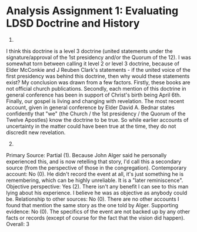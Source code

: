 # Analysis Assignment 1: Evaluating LDSD Doctrine and History
1.
  I think this doctrine is a level 3 doctrine (united statements under the signature/approval of the 1st presidency and/or the Quorum of the 12). I was somewhat torn between calling it level 2 or level 3 doctrine, because of Elder McConkie and J Reuben Clark's statements - if the united voice of the first presidency was behind this doctrine, then why would these statements exist? My conclusion was drawn from a few factors. Firstly, these books are not official church publications. Secondly, each mention of this doctrine in general conference has been in support of Christ's birth being April 6th. Finally, our gospel is living and changing with revelation. The most recent account, given in general conference by Elder David A. Bednar states confidently that "we" (the Church / the 1st presidency / the Quorum of the Twelve Apostles) know the doctrine to be true. So while earlier accounts of uncertainty in the matter could have been true at the time, they do not discredit new revelation.

2.
  Primary Source: Partial (1). Because John Alger said he personally experienced this, and is now retelling that story, I'd call this a secondary source (from the perspective of those in the congregation). Contemporary account: No (0). He didn't record the event at all, it's just something he is remembering, which can be highly unreliable. It is a "later reminiscence". Objective perspective: Yes (2). There isn't any benefit I can see to this man lying about his experience. I believe he was as objective as anybody could be. Relationship to other sources: No (0). There are no other accounts I found that mention the same story as the one told by Alger. Supporting evidence: No (0). The specifics of the event are not backed up by any other facts or records (except of course for the fact that the vision did happen). Overall: 3

